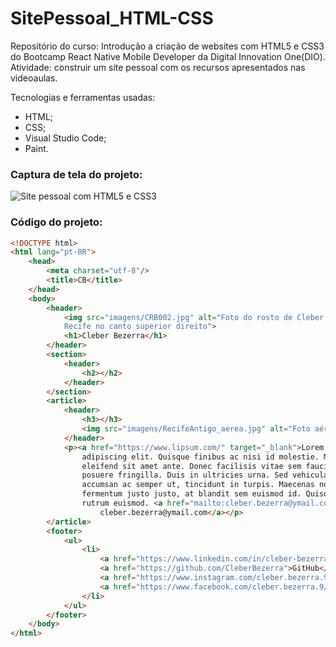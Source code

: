 # SitePessoal_HTML-CSS
Repositório do curso: Introdução a criação de websites com HTML5 e CSS3 do Bootcamp React Native Mobile Developer da Digital Innovation One(DIO). Atividade: construir um site pessoal com os recursos apresentados nas videoaulas.

Tecnologias e ferramentas usadas:
- HTML;
- CSS;
- Visual Studio Code;
- Paint.

### Captura de tela do projeto:

![Site pessoal com HTML5 e CSS3](https://i.imgur.com/E6dxPKS.png "Site pessoal com HTML5 e CSS3")

### Código do projeto:
```html
<!DOCTYPE html>
<html lang="pt-BR">
    <head>
        <meta charset="utf-8"/>
        <title>CB</title>
    </head>
    <body>
        <header>
            <img src="imagens/CRB002.jpg" alt="Foto do rosto de Cleber Bezerra com o escudo do Sport Club do 
            Recife no canto superior direito">
            <h1>Cleber Bezerra</h1>
        </header>
        <section>
            <header>
                <h2></h2>
            </header>
        </section>
        <article>
            <header>
                <h3></h3>
                <img src="imagens/RecifeAntigo_aerea.jpg" alt="Foto aérea do Recife Antigo">
            </header>
            <p><a href="https://www.lipsum.com/" target="_blank">Lorem ipsum</a> dolor sit amet, consectetur 
                adipiscing elit. Quisque finibus ac nisi id molestie. Morbi elit sapien, congue eu laoreet nec, 
                eleifend sit amet ante. Donec facilisis vitae sem faucibus lobortis. Donec molestie urna ac erat 
                posuere fringilla. Duis in ultricies urna. Sed vehicula sed purus nec fermentum. Phasellus est est, 
                accumsan ac semper ut, tincidunt in turpis. Maecenas non mollis quam, sed convallis nunc. Cras 
                fermentum justo justo, at blandit sem euismod id. Quisque eget semper nibh. Maecenas eu ex nec ante 
                rutrum euismod. <a href="mailto:cleber.bezerra@ymail.com" target="_blank">
                    cleber.bezerra@ymail.com</a></p>
        </article>
        <footer>
            <ul>
                <li>
                    <a href="https://www.linkedin.com/in/cleber-bezerra-17387339/">Linkedin</a>
                    <a href="https://github.com/CleberBezerra">GitHub</a>
                    <a href="https://www.instagram.com/cleber.bezerra.9/">Instagram</a>
                    <a href="https://www.facebook.com/cleber.bezerra.9/">Facebook</a>
                </li>
            </ul>
        </footer>
    </body>
</html>
```
